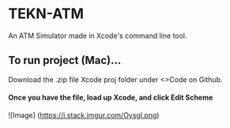 # TEKN-ATM
 An ATM Simulator made in Xcode's command line tool.

## To run project (Mac)...
  Download the .zip file Xcode proj folder under <>Code on Github.

#### Once you have the file, load up  Xcode, and click Edit Scheme

![Image]
(https://i.stack.imgur.com/Oysgl.png)

